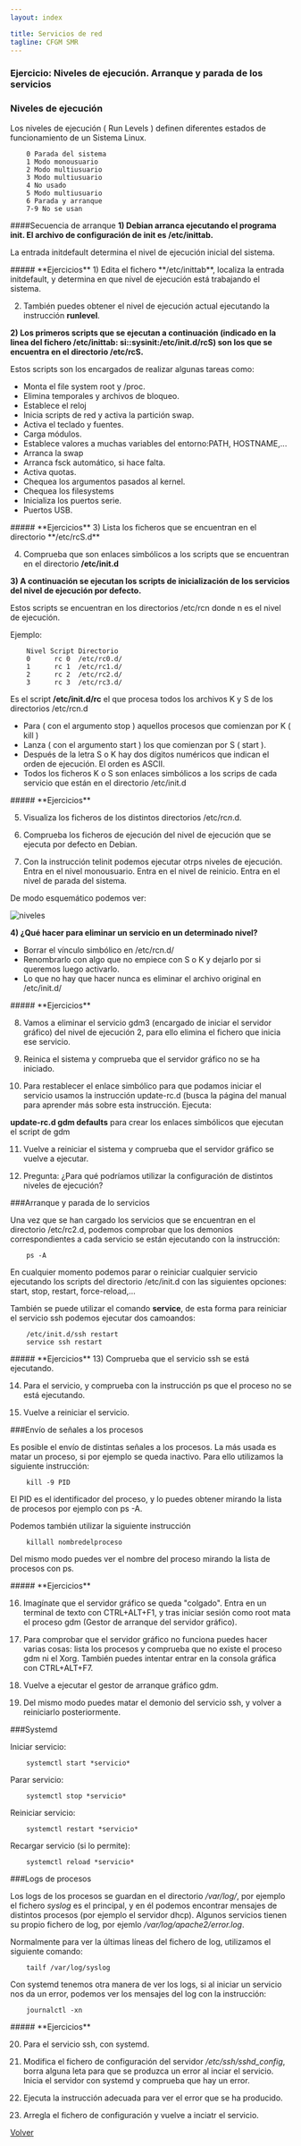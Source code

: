 ```yaml
---
layout: index

title: Servicios de red 
tagline: CFGM SMR
---
```

### Ejercicio: Niveles de ejecución. Arranque y parada de los servicios

### Niveles de ejecución

Los niveles de ejecución ( Run Levels ) definen diferentes estados de funcionamiento de un Sistema Linux.

        0 Parada del sistema
        1 Modo monousuario
        2 Modo multiusuario
        3 Modo multiusuario
        4 No usado
        5 Modo multiusuario
        6 Parada y arranque
        7-9 No se usan

####Secuencia de arranque
**1) Debian arranca ejecutando el programa init. El archivo de configuración de init es /etc/inittab.**

La entrada initdefault determina el nivel de ejecución inicial del sistema.

<div class='ejercicios' markdown='1'>
##### **Ejercicios**
1) Edita el fichero **/etc/inittab**, localiza la entrada initdefault, y determina en que nivel de ejecución está trabajando el sistema.

2) También puedes obtener el nivel de ejecución actual ejecutando la instrucción **runlevel**.

</div>

**2) Los primeros scripts que se ejecutan a continuación (indicado en la linea del fichero /etc/inittab: si::sysinit:/etc/init.d/rcS) son los que se encuentra en el directorio /etc/rcS.**

Estos scripts son los encargados de realizar algunas tareas como:

* Monta el file system root y /proc.
* Elimina temporales y archivos de bloqueo.
* Establece el reloj
* Inicia scripts de red y activa la partición swap.
* Activa el teclado y fuentes.
* Carga módulos.
* Establece valores a muchas variables del entorno:PATH, HOSTNAME,...
* Arranca la swap
* Arranca fsck automático, si hace falta.
* Activa quotas.
* Chequea los argumentos pasados al kernel.
* Chequea los filesystems
* Inicializa los puertos serie.
* Puertos USB.

<div class='ejercicios' markdown='1'>
##### **Ejercicios**
3) Lista los ficheros que se encuentran en el directorio **/etc/rcS.d**

4) Comprueba que son enlaces simbólicos a los scripts que se encuentran en el directorio **/etc/init.d**
</div>


**3) A continuación se ejecutan los scripts de inicialización de los servicios del nivel de ejecución por defecto.**

Estos scripts se encuentran en los directorios /etc/rcn donde n es el nivel de ejecución.

Ejemplo:

        Nivel Script Directorio
        0      rc 0  /etc/rc0.d/
        1      rc 1  /etc/rc1.d/
        2      rc 2  /etc/rc2.d/
        3      rc 3  /etc/rc3.d/

Es el script **/etc/init.d/rc** el que procesa todos los archivos K y S de los directorios /etc/rcn.d

* Para ( con el argumento stop ) aquellos procesos que comienzan por K ( kill )
* Lanza ( con el argumento start ) los que comienzan por S ( start ).
* Después de la letra S o K hay dos dígitos numéricos que indican el orden de ejecución. El orden es ASCII.
* Todos los ficheros K o S son enlaces simbólicos a los scrips de cada servicio que están en el directorio /etc/init.d

<div class='ejercicios' markdown='1'>
##### **Ejercicios**

5) Visualiza los ficheros de los distintos directorios /etc/rc*n*.d.

6) Comprueba los ficheros de ejecución del nivel de ejecución que se ejecuta por defecto en Debian.

7) Con la instrucción telinit podemos ejecutar otrps niveles de ejecución. Entra en el nivel monousuario. Entra en el nivel de reinicio. Entra en el nivel de parada del sistema.
</div>

De modo esquemático podemos ver:

![niveles](img/niveles.png)

**4) ¿Qué hacer para eliminar un servicio en un determinado nivel?**

* Borrar el vínculo simbólico en /etc/rcn.d/
* Renombrarlo con algo que no empiece con S o K y dejarlo por si queremos luego activarlo.
* Lo que no hay que hacer nunca es eliminar el archivo original en /etc/init.d/

<div class='ejercicios' markdown='1'>
##### **Ejercicios**

8) Vamos a eliminar el servicio gdm3 (encargado de iniciar el servidor gráfico) del nivel de ejecución 2, para ello elimina el fichero que inicia ese servicio.

9) Reinica el sistema y comprueba que el servidor gráfico no se ha iniciado.

10) Para restablecer el enlace simbólico para que podamos iniciar el servicio usamos la instrucción update-rc.d (busca la página del manual para aprender más sobre esta instrucción. Ejecuta:

**update-rc.d gdm defaults** para crear los enlaces simbólicos que ejecutan el script de gdm

11) Vuelve a reiniciar el sistema y comprueba que el servidor gráfico se vuelve a ejecutar.

12) Pregunta: ¿Para qué podríamos utilizar la configuración de distintos niveles de ejecución?

</div>

###Arranque y parada de lo servicios

Una vez que se han cargado los servicios que se encuentran en el directorio /etc/rc2.d, podemos comprobar que los demonios correspondientes a cada servicio se están ejecutando con la instrucción:

        ps -A

En cualquier momento podemos parar o reiniciar cualquier servicio ejecutando los scripts del directorio /etc/init.d con las siguientes opciones: start, stop, restart, force-reload,...

También se puede utilizar el comando **service**, de esta forma para reiniciar el servicio ssh podemos ejecutar dos camoandos:

        /etc/init.d/ssh restart
        service ssh restart

<div class='ejercicios' markdown='1'>
##### **Ejercicios**
13) Comprueba que el servicio ssh se está ejecutando.

14) Para el servicio, y comprueba con la instrucción ps que el proceso no se está ejecutando.

15) Vuelve a reiniciar el servicio.

</div>


###Envío de señales a los procesos

Es posible el envío de distintas señales a los procesos. La más usada es matar un proceso, si por ejemplo se queda inactivo. Para ello utilizamos la siguiente instrucción:

        kill -9 PID

El PID es el identificador del proceso, y lo puedes obtener mirando la lista de procesos por ejemplo con ps -A.

Podemos también utilizar la siguiente instrucción

        killall nombredelproceso

Del mismo modo puedes ver el nombre del proceso mirando la lista de procesos con ps.

<div class='ejercicios' markdown='1'>
##### **Ejercicios**

16) Imagínate que el servidor gráfico se queda "colgado". Entra en un terminal de texto con CTRL+ALT+F1, y tras iniciar sesión como root mata el proceso gdm (Gestor de arranque del servidor gráfico).

17) Para comprobar que el servidor gráfico no funciona puedes hacer varias cosas: lista los procesos y comprueba que no existe el proceso gdm ni el Xorg. También puedes intentar entrar en la consola gráfica con CTRL+ALT+F7.

18) Vuelve a ejecutar el gestor de arranque gráfico gdm.

19) Del mismo modo puedes matar el demonio del servicio ssh, y volver a reiniciarlo posteriormente.

</div>

###Systemd

Iniciar servicio:

        systemctl start *servicio*

Parar servicio:

        systemctl stop *servicio*

Reiniciar servicio:

        systemctl restart *servicio*

Recargar servicio (si lo permite):

        systemctl reload *servicio*

###Logs de procesos

Los logs de los procesos se guardan en el directorio */var/log/*, por ejemplo el fichero *syslog* es el principal, y en él podemos encontrar mensajes de distintos procesos (por ejemplo el servidor dhcp). Algunos servicios tienen su propio fichero de log, por ejemlo */var/log/apache2/error.log*.

Normalmente para ver la últimas líneas del fichero de log, utilizamos el siguiente comando:

        tailf /var/log/syslog

Con systemd tenemos otra manera de ver los logs, si al iniciar un servicio nos da un error, podemos ver los mensajes del log con la instrucción:

        journalctl -xn


<div class='ejercicios' markdown='1'>
##### **Ejercicios**

20) Para el servicio ssh, con systemd.

21) Modifica el fichero de configuración del servidor */etc/ssh/sshd_config*, borra alguna leta para que se produzca un error al inciar el servicio. Inicia el servidor con systemd y comprueba que hay un error.

22) Ejecuta la instrucción adecuada para ver el error que se ha producido.

23) Arregla el fichero de configuración y vuelve a inciatr el servicio.

</div>

[Volver](index)

